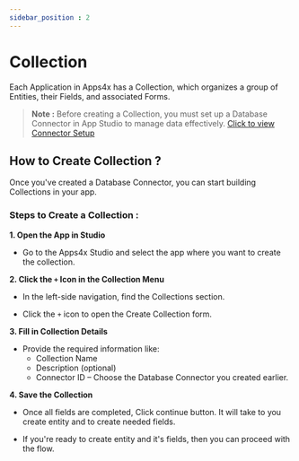 ```yaml
---
sidebar_position : 2
---
```


# Collection

Each Application in Apps4x has a Collection, which organizes a group of Entities, their Fields, and associated Forms.

> **Note :** Before creating a Collection, you must set up a Database Connector in App Studio to manage data effectively. [Click to view Connector Setup](../../docs/Collection/Connector/Connector.md)

## How to Create Collection ?

Once you've created a Database Connector, you can start building Collections in your app.

### Steps to Create a Collection :

**1. Open the App in Studio**

  - Go to the Apps4x Studio and select the app where you want to create the collection.

**2. Click the `+` Icon in the Collection Menu**

  - In the left-side navigation, find the Collections section.

  - Click the `+` icon to open the Create Collection form.

**3. Fill in Collection Details**

  - Provide the required information like:
    - Collection Name
    - Description (optional)
    - Connector ID – Choose the Database Connector you created earlier.

**4. Save the Collection**

  - Once all fields are completed, Click continue button. It will take to you create entity and to create needed fields.

  - If you're ready to create entity and it's fields, then you can proceed with the flow.
